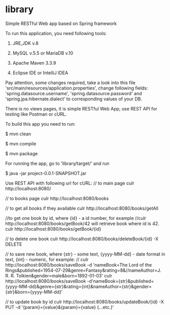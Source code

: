 # library

Simple RESTful Web app based on Spring framework

To run this application, you need following tools:

1) JRE,JDK v.8

2) MySQL v.5.5 or MariaDB v.10
  
3) Apache Maven 3.3.9

4) Eclipse IDE or IntelliJ IDEA

Pay attention, some changes required, take a look into this file 'src/main/resources/application.properties', change following fields: 'spring.datasource.username', 'spring.datasource.password' and 'spring.jpa.hibernate.dialect' to corresponding values of your DB.

There is no views pages, it is simple RESTful Web App, use REST API for testing like Postman or cURL.

To build this app you need to run:

$ mvn clean 

$ mvn compile 

$ mvn package

For running the app, go to 'library/target/' and run

$ java -jar project-0.0.1-SNAPSHOT.jar

Use REST API with following url for cURL:
// to main page
culr http://localhost:8080/

// to books page
culr http://localhost:8080/books 

// to get all books if they available
culr http://localhost:8080/books/getAll 

//to get one book by id, where {id} - a id number, for example
//culr http://localhost:8080/books/getBook/42  will retrieve book where id is 42.
culr http://localhost:8080/books/getBook/{id} 

// to delete one book
culr http://localhost:8080/books/deleteBook/{id} -X DELETE

// to save new book, where {str} - some text, {yyyy-MM-dd} - date format in text, {int} - numeric, for example: 
// culr http://localhost:8080/books/saveBook -d 'nameBook=The Lord of the Rings&published=1954-07-29&genre=Fantasy&rating=8&//nameAuthor=J. R. R. Tolkien&gender=male&born=1892-01-03'
culr http://localhost:8080/books/saveBook -d'nameBook={str}&published={yyyy-MM-dd}&genre={str}&rating={int}&nameAuthor={str}&gender={str}&born={yyyy-MM-dd}'

// to update book by id
culr http://localhost:8080/books/updateBook/{id} -X PUT -d '{param}={value}&{param}={value} {...etc.}'
